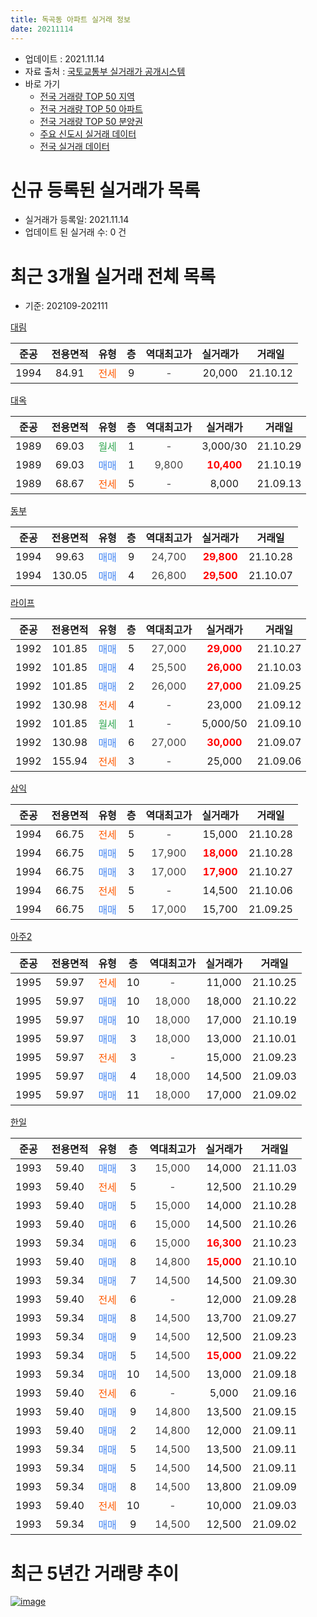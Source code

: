 ```yaml
---
title: 독곡동 아파트 실거래 정보
date: 20211114
---
```


* 업데이트 : 2021.11.14
* 자료 출처 : [국토교통부 실거래가 공개시스템](http://rt.molit.go.kr)
* 바로 가기
    * [전국 거래량 TOP 50 지역](https://apt-info.github.io/apt-trade-info/tr)
    * [전국 거래량 TOP 50 아파트](https://apt-info.github.io/apt-trade-info/ta)
    * [전국 거래량 TOP 50 분양권](https://apt-info.github.io/apt-trade-info/tb)
    * [주요 신도시 실거래 데이터](https://apt-info.github.io/apt-trade-info/newtown)
    * [전국 실거래 데이터](https://apt-info.github.io/apt-trade-info/all)



<script async src="https://pagead2.googlesyndication.com/pagead/js/adsbygoogle.js"></script>
<!-- 기본광고 -->
<ins class="adsbygoogle"
     style="display:block"
     data-ad-client="ca-pub-1142216861245946"
     data-ad-slot="4805727019"
     data-ad-format="auto"
     data-full-width-responsive="true"></ins>
<script>
     (adsbygoogle = window.adsbygoogle || []).push({});
</script>


# 신규 등록된 실거래가 목록

* 실거래가 등록일: 2021.11.14
* 업데이트 된 실거래 수: 0 건




<script async src="https://pagead2.googlesyndication.com/pagead/js/adsbygoogle.js"></script>
<!-- 기본광고 -->
<ins class="adsbygoogle"
     style="display:block"
     data-ad-client="ca-pub-1142216861245946"
     data-ad-slot="4805727019"
     data-ad-format="auto"
     data-full-width-responsive="true"></ins>
<script>
     (adsbygoogle = window.adsbygoogle || []).push({});
</script>


# 최근 3개월 실거래 전체 목록
* 기준: 202109-202111


[대림](https://search.naver.com/search.naver?query=%EB%8C%80%EB%A6%BC)

|준공|전용면적|유형|층|역대최고가|실거래가|거래일|
|:---:|:---:|:---:|:---:|:---:|:---:|:---:|
|1994|84.91|<span style="color:#FF5A00">전세</span>|9|<span style="color:#444444">-</span>|20,000|21.10.12|

[대옥](https://search.naver.com/search.naver?query=%EB%8C%80%EC%98%A5)

|준공|전용면적|유형|층|역대최고가|실거래가|거래일|
|:---:|:---:|:---:|:---:|:---:|:---:|:---:|
|1989|69.03|<span style="color:#34A853">월세</span>|1|<span style="color:#444444">-</span>|3,000/30|21.10.29|
|1989|69.03|<span style="color:#4285F3">매매</span>|1|<span style="color:#444444">9,800</span>|<b><span style="color:#FF0000">10,400</span></b>|21.10.19|
|1989|68.67|<span style="color:#FF5A00">전세</span>|5|<span style="color:#444444">-</span>|8,000|21.09.13|

[동부](https://search.naver.com/search.naver?query=%EB%8F%99%EB%B6%80)

|준공|전용면적|유형|층|역대최고가|실거래가|거래일|
|:---:|:---:|:---:|:---:|:---:|:---:|:---:|
|1994|99.63|<span style="color:#4285F3">매매</span>|9|<span style="color:#444444">24,700</span>|<b><span style="color:#FF0000">29,800</span></b>|21.10.28|
|1994|130.05|<span style="color:#4285F3">매매</span>|4|<span style="color:#444444">26,800</span>|<b><span style="color:#FF0000">29,500</span></b>|21.10.07|

[라이프](https://search.naver.com/search.naver?query=%EB%9D%BC%EC%9D%B4%ED%94%84)

|준공|전용면적|유형|층|역대최고가|실거래가|거래일|
|:---:|:---:|:---:|:---:|:---:|:---:|:---:|
|1992|101.85|<span style="color:#4285F3">매매</span>|5|<span style="color:#444444">27,000</span>|<b><span style="color:#FF0000">29,000</span></b>|21.10.27|
|1992|101.85|<span style="color:#4285F3">매매</span>|4|<span style="color:#444444">25,500</span>|<b><span style="color:#FF0000">26,000</span></b>|21.10.03|
|1992|101.85|<span style="color:#4285F3">매매</span>|2|<span style="color:#444444">26,000</span>|<b><span style="color:#FF0000">27,000</span></b>|21.09.25|
|1992|130.98|<span style="color:#FF5A00">전세</span>|4|<span style="color:#444444">-</span>|23,000|21.09.12|
|1992|101.85|<span style="color:#34A853">월세</span>|1|<span style="color:#444444">-</span>|5,000/50|21.09.10|
|1992|130.98|<span style="color:#4285F3">매매</span>|6|<span style="color:#444444">27,000</span>|<b><span style="color:#FF0000">30,000</span></b>|21.09.07|
|1992|155.94|<span style="color:#FF5A00">전세</span>|3|<span style="color:#444444">-</span>|25,000|21.09.06|

[삼익](https://search.naver.com/search.naver?query=%EC%82%BC%EC%9D%B5)

|준공|전용면적|유형|층|역대최고가|실거래가|거래일|
|:---:|:---:|:---:|:---:|:---:|:---:|:---:|
|1994|66.75|<span style="color:#FF5A00">전세</span>|5|<span style="color:#444444">-</span>|15,000|21.10.28|
|1994|66.75|<span style="color:#4285F3">매매</span>|5|<span style="color:#444444">17,900</span>|<b><span style="color:#FF0000">18,000</span></b>|21.10.28|
|1994|66.75|<span style="color:#4285F3">매매</span>|3|<span style="color:#444444">17,000</span>|<b><span style="color:#FF0000">17,900</span></b>|21.10.27|
|1994|66.75|<span style="color:#FF5A00">전세</span>|5|<span style="color:#444444">-</span>|14,500|21.10.06|
|1994|66.75|<span style="color:#4285F3">매매</span>|5|<span style="color:#444444">17,000</span>|15,700|21.09.25|

[아주2](https://search.naver.com/search.naver?query=%EC%95%84%EC%A3%BC2)

|준공|전용면적|유형|층|역대최고가|실거래가|거래일|
|:---:|:---:|:---:|:---:|:---:|:---:|:---:|
|1995|59.97|<span style="color:#FF5A00">전세</span>|10|<span style="color:#444444">-</span>|11,000|21.10.25|
|1995|59.97|<span style="color:#4285F3">매매</span>|10|<span style="color:#444444">18,000</span>|18,000|21.10.22|
|1995|59.97|<span style="color:#4285F3">매매</span>|10|<span style="color:#444444">18,000</span>|17,000|21.10.19|
|1995|59.97|<span style="color:#4285F3">매매</span>|3|<span style="color:#444444">18,000</span>|13,000|21.10.01|
|1995|59.97|<span style="color:#FF5A00">전세</span>|3|<span style="color:#444444">-</span>|15,000|21.09.23|
|1995|59.97|<span style="color:#4285F3">매매</span>|4|<span style="color:#444444">18,000</span>|14,500|21.09.03|
|1995|59.97|<span style="color:#4285F3">매매</span>|11|<span style="color:#444444">18,000</span>|17,000|21.09.02|

[한일](https://search.naver.com/search.naver?query=%ED%95%9C%EC%9D%BC)

|준공|전용면적|유형|층|역대최고가|실거래가|거래일|
|:---:|:---:|:---:|:---:|:---:|:---:|:---:|
|1993|59.40|<span style="color:#4285F3">매매</span>|3|<span style="color:#444444">15,000</span>|14,000|21.11.03|
|1993|59.40|<span style="color:#FF5A00">전세</span>|5|<span style="color:#444444">-</span>|12,500|21.10.29|
|1993|59.40|<span style="color:#4285F3">매매</span>|5|<span style="color:#444444">15,000</span>|14,000|21.10.28|
|1993|59.40|<span style="color:#4285F3">매매</span>|6|<span style="color:#444444">15,000</span>|14,500|21.10.26|
|1993|59.34|<span style="color:#4285F3">매매</span>|6|<span style="color:#444444">15,000</span>|<b><span style="color:#FF0000">16,300</span></b>|21.10.23|
|1993|59.40|<span style="color:#4285F3">매매</span>|8|<span style="color:#444444">14,800</span>|<b><span style="color:#FF0000">15,000</span></b>|21.10.10|
|1993|59.34|<span style="color:#4285F3">매매</span>|7|<span style="color:#444444">14,500</span>|14,500|21.09.30|
|1993|59.40|<span style="color:#FF5A00">전세</span>|6|<span style="color:#444444">-</span>|12,000|21.09.28|
|1993|59.34|<span style="color:#4285F3">매매</span>|8|<span style="color:#444444">14,500</span>|13,700|21.09.27|
|1993|59.34|<span style="color:#4285F3">매매</span>|9|<span style="color:#444444">14,500</span>|12,500|21.09.23|
|1993|59.34|<span style="color:#4285F3">매매</span>|5|<span style="color:#444444">14,500</span>|<b><span style="color:#FF0000">15,000</span></b>|21.09.22|
|1993|59.34|<span style="color:#4285F3">매매</span>|10|<span style="color:#444444">14,500</span>|13,000|21.09.18|
|1993|59.40|<span style="color:#FF5A00">전세</span>|6|<span style="color:#444444">-</span>|5,000|21.09.16|
|1993|59.40|<span style="color:#4285F3">매매</span>|9|<span style="color:#444444">14,800</span>|13,500|21.09.15|
|1993|59.40|<span style="color:#4285F3">매매</span>|2|<span style="color:#444444">14,800</span>|12,000|21.09.11|
|1993|59.34|<span style="color:#4285F3">매매</span>|5|<span style="color:#444444">14,500</span>|13,500|21.09.11|
|1993|59.34|<span style="color:#4285F3">매매</span>|5|<span style="color:#444444">14,500</span>|14,500|21.09.11|
|1993|59.34|<span style="color:#4285F3">매매</span>|8|<span style="color:#444444">14,500</span>|13,800|21.09.09|
|1993|59.40|<span style="color:#FF5A00">전세</span>|10|<span style="color:#444444">-</span>|10,000|21.09.03|
|1993|59.34|<span style="color:#4285F3">매매</span>|9|<span style="color:#444444">14,500</span>|12,500|21.09.02|



<script async src="https://pagead2.googlesyndication.com/pagead/js/adsbygoogle.js"></script>
<!-- 기본광고 -->
<ins class="adsbygoogle"
     style="display:block"
     data-ad-client="ca-pub-1142216861245946"
     data-ad-slot="4805727019"
     data-ad-format="auto"
     data-full-width-responsive="true"></ins>
<script>
     (adsbygoogle = window.adsbygoogle || []).push({});
</script>


# 최근 5년간 거래량 추이


<div style="width:100%;">
    <canvas id="deal_progress" height="200"></canvas>
</div>

<script>
new Chart(document.getElementById("deal_progress"), {
    type: 'line',
    data: {
        labels: ['16.01','16.02','16.03','16.04','16.05','16.06','16.07','16.08','16.09','16.10','16.11','16.12','17.01','17.02','17.03','17.04','17.05','17.06','17.07','17.08','17.09','17.10','17.11','17.12','18.01','18.02','18.03','18.04','18.05','18.06','18.07','18.08','18.09','18.10','18.11','18.12','19.01','19.02','19.03','19.04','19.05','19.06','19.07','19.08','19.09','19.10','19.11','19.12','20.01','20.02','20.03','20.04','20.05','20.06','20.07','20.08','20.09','20.10','20.11','20.12','21.01','21.02','21.03','21.04','21.05','21.06','21.07','21.08','21.09','21.10','21.11'],
        datasets: [{
            label: '매매/분양권',
            data: [10,12,13,21,11,10,12,12,8,24,8,7,7,4,13,4,12,13,12,7,15,10,6,4,5,11,6,1,5,12,5,9,3,6,3,4,5,5,2,4,9,8,14,12,10,5,8,8,3,5,7,6,12,8,17,8,8,7,4,10,13,8,29,28,18,26,29,17,16,14,1],
            borderColor: "rgba(66, 133, 243, 1)",
            backgroundColor: "rgba(66, 133, 243, 0.05)",
            borderWidth: 1,
            pointRadius: 0,
            fill: false,
            lineTension: 0
        },{
            label: '전/월세',
            data: [5,4,6,3,10,12,3,3,1,8,4,4,6,10,15,7,5,3,6,6,4,5,4,1,6,7,6,6,4,9,8,4,6,4,10,2,5,4,4,10,5,6,7,10,6,3,3,5,5,6,9,5,5,3,5,2,5,3,2,2,4,2,5,7,2,10,14,15,8,6,0],
            borderColor: "rgba(255, 90, 0, 1)",
            backgroundColor: "rgba(255, 90, 0, 0.05)",
            borderWidth: 1,
            pointRadius: 0,
            fill: false,
            lineTension: 0
        },{
            label: '합계',
            data: [15,16,19,24,21,22,15,15,9,32,12,11,13,14,28,11,17,16,18,13,19,15,10,5,11,18,12,7,9,21,13,13,9,10,13,6,10,9,6,14,14,14,21,22,16,8,11,13,8,11,16,11,17,11,22,10,13,10,6,12,17,10,34,35,20,36,43,32,24,20,1],
            borderColor: "rgba(0, 0, 0, 1)",
            backgroundColor: "rgba(0, 0, 0, 0.03)",
            borderWidth: 0.1,
            pointRadius: 0,
            fill: true,
            lineTension: 0
        }
        ]
    },
    options: {
        responsive: true,
        title: {
            display: false
        },
        tooltips: {
            mode: 'index',
            intersect: false
        },
        hover: {
            mode: 'nearest',
            intersect: true
        },
        scales: {
            xAxes: [{
                display: true,
                scaleLabel: {
                    display: true,
                    labelString: '년/월'
                }
            }],
            yAxes: [{
                display: true,
                ticks: {
                    suggestedMin: 0,
                },
                scaleLabel: {
                    display: true,
                    labelString: '실거래 수'
                }
            }]
        }
    }
});

</script>


[![image](https://apt-info.github.io/images/2020-01-03-apt-trade-info/1024x500.png)](https://play.google.com/store/apps/details?id=com.aptinfo.apttradeinfo)


